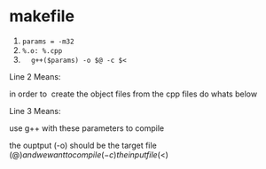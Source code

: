 # makefile
1.  `params = -m32`
2.  `%.o: %.cpp`
3.      `g++($params) -o $@ -c $<`

Line 2 Means:

in order to  create the object files from the cpp files do whats below

Line 3 Means:

use g++ with these parameters to compile

the ouptput (-o) should be the target file ($@) and we want to compile (-c) the input file ($<)